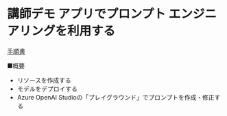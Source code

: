 # 講師デモ アプリでプロンプト エンジニアリングを利用する

[手順書](https://microsoftlearning.github.io/mslearn-openai.ja-jp/Instructions/Labs/03-prompt-engineering.html)

■概要

- リソースを作成する
- モデルをデプロイする
- Azure OpenAI Studioの「プレイグラウンド」でプロンプトを作成・修正する
